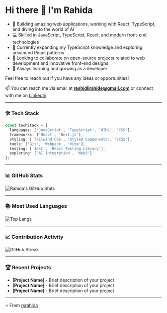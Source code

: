 # Hi there 👋 I'm Rahida

- 👀 Building amazing web applications, working with React, TypeScript, and diving into the world of AI
- 💻 Skilled in JavaScript, TypeScript, React, and modern front-end technologies
- 🚀 Currently expanding my TypeScript knowledge and exploring advanced React patterns
- 💞️ Looking to collaborate on open-source projects related to web development and innovative front-end designs
- 🌱 Always learning and growing as a developer

Feel free to reach out if you have any ideas or opportunities!

📫 You can reach me via email at **reshidlirahide@gmail.com** or connect with me on [LinkedIn](https://www.linkedin.com).

---

### 🛠️ Tech Stack

```typescript
const techStack = {
  languages: ['JavaScript', 'TypeScript', 'HTML', 'CSS'],
  frameworks: ['React', 'Next.js'],
  styling: ['Tailwind CSS', 'Styled Components', 'SCSS'],
  tools: ['Git', 'Webpack', 'Vite'],
  testing: ['Jest', 'React Testing Library'],
  exploring: ['AI Integration', 'Web3']
};
```

---

### 📊 GitHub Stats
![Rahida's GitHub Stats](https://github-readme-stats.vercel.app/api?username=rsrahida&show_icons=true&theme=react&hide=issues)

---

### 📚 Most Used Languages
![Top Langs](https://github-readme-stats.vercel.app/api/top-langs/?username=rsrahida&layout=compact&theme=react)

---

### 📈 Contribution Activity
![GitHub Streak](https://github-readme-streak-stats.herokuapp.com/?user=rsrahida&theme=react)

---

### 🏆 Recent Projects

- **[Project Name]** - Brief description of your project
- **[Project Name]** - Brief description of your project
- **[Project Name]** - Brief description of your project

---

⭐️ From [rsrahida](https://github.com/rsrahida)






